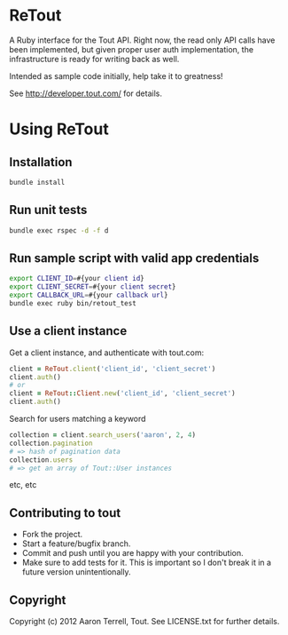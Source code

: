 # ReTout

A Ruby interface for the Tout API. Right now, the read only API calls have been implemented, 
but given proper user auth implementation, the infrastructure is ready for writing back as well.

Intended as sample code initially, help take it to greatness!

See http://developer.tout.com/ for details.

# Using ReTout

## Installation
```sh
bundle install
```

## Run unit tests
```sh
bundle exec rspec -d -f d
```

## Run sample script with valid app credentials
```sh
export CLIENT_ID=#{your client id}
export CLIENT_SECRET=#{your client secret}
export CALLBACK_URL=#{your callback url}
bundle exec ruby bin/retout_test
```

## Use a client instance
Get a client instance, and authenticate with tout.com:
```rb
client = ReTout.client('client_id', 'client_secret')
client.auth()
# or
client = ReTout::Client.new('client_id', 'client_secret')
client.auth()
```

Search for users matching a keyword
```rb
collection = client.search_users('aaron', 2, 4)
collection.pagination
# => hash of pagination data
collection.users
# => get an array of Tout::User instances
```

etc, etc

## Contributing to tout
 
* Fork the project.
* Start a feature/bugfix branch.
* Commit and push until you are happy with your contribution.
* Make sure to add tests for it. This is important so I don't break it in a future version unintentionally.

## Copyright

Copyright (c) 2012 Aaron Terrell, Tout. See LICENSE.txt for
further details.

